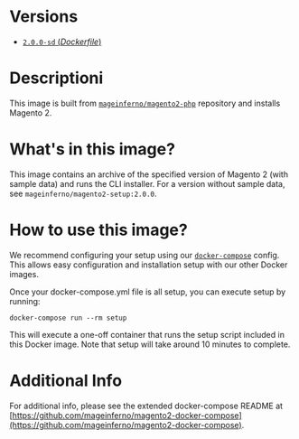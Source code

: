 # Versions

- [`2.0.0-sd` (_Dockerfile_)](https://github.com/mageinferno/docker-magento2-setup/blob/2.0.0-sd/Dockerfile)

# Descriptioni

This image is built from [`mageinferno/magento2-php`](https://hub.docker.com/r/mageinferno/magento2-php/) repository and installs Magento 2.

# What's in this image?

This image contains an archive of the specified version of Magento 2 (with sample data) and runs the CLI installer. For a version without sample data, see `mageinferno/magento2-setup:2.0.0`.

# How to use this image?

We recommend configuring your setup using our [`docker-compose`](https://github.com/mageinferno/magento2-docker-compose) config. This allows easy configuration and installation setup with our other Docker images.

Once your docker-compose.yml file is all setup, you can execute setup by running:

`docker-compose run --rm setup`

This will execute a one-off container that runs the setup script included in this Docker image. Note that setup will take around 10 minutes to complete.

# Additional Info

For additional info, please see the extended docker-compose README at [https://github.com/mageinferno/magento2-docker-compose](https://github.com/mageinferno/magento2-docker-compose).
